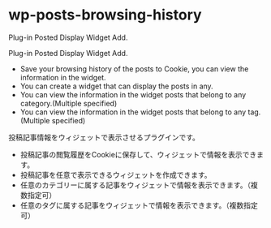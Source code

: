 # wp-posts-browsing-history
Plug-in Posted Display Widget Add.

Plug-in Posted Display Widget Add.

* Save your browsing history of the posts to Cookie, you can view the information in the widget.
* You can create a widget that can display the posts in any.
* You can view the information in the widget posts that belong to any category.(Multiple specified)
* You can view the information in the widget posts that belong to any tag.(Multiple specified)

投稿記事情報をウィジェットで表示させるプラグインです。

* 投稿記事の閲覧履歴をCookieに保存して、ウィジェットで情報を表示できます。
* 投稿記事を任意で表示できるウィジェットを作成できます。
* 任意のカテゴリーに属する記事をウィジェットで情報を表示できます。（複数指定可）
* 任意のタグに属する記事をウィジェットで情報を表示できます。（複数指定可）